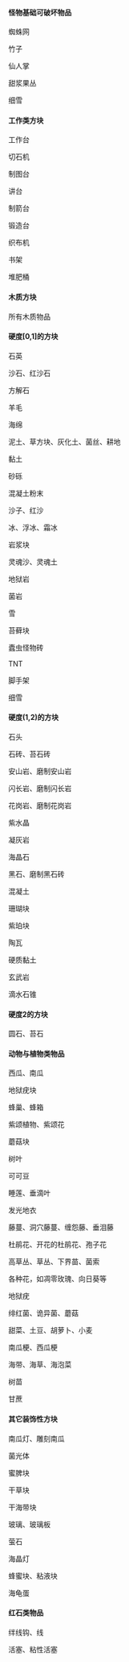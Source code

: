 #### 怪物基础可破坏物品

蜘蛛网

竹子

仙人掌

甜浆果丛

细雪

#### 工作类方块

工作台

切石机

制图台

讲台

制箭台

锻造台

织布机

书架

堆肥桶

#### 木质方块

所有木质物品

#### 硬度[0,1]的方块

石英

沙石、红沙石

方解石

羊毛

海绵

泥土、草方块、灰化土、菌丝、耕地

黏土

砂砾

混凝土粉末

沙子、红沙

冰、浮冰、霜冰

岩浆块

灵魂沙、灵魂土

地狱岩

菌岩

雪

苔藓块

蠹虫怪物砖

TNT

脚手架

细雪

#### 硬度(1,2)的方块

石头

石砖、苔石砖

安山岩、磨制安山岩

闪长岩、磨制闪长岩

花岗岩、磨制花岗岩

紫水晶

凝灰岩

海晶石

黑石、磨制黑石砖

混凝土

珊瑚块

紫珀块

陶瓦

硬质黏土

玄武岩

滴水石锥

#### 硬度2的方块

圆石、苔石

#### 动物与植物类物品

西瓜、南瓜

地狱疣块

蜂巢、蜂箱

紫颂植物、紫颂花

蘑菇块

树叶

可可豆

睡莲、垂滴叶

发光地衣

藤蔓、洞穴藤蔓、缠怨藤、垂泪藤

杜鹃花、开花的杜鹃花、孢子花

高草丛、草丛、下界苗、菌索

各种花，如凋零玫瑰、向日葵等

地狱疣

绯红菌、诡异菌、蘑菇

甜菜、土豆、胡萝卜、小麦

南瓜梗、西瓜梗

海带、海草、海泡菜

树苗

甘蔗

#### 其它装饰性方块

南瓜灯、雕刻南瓜

菌光体

蜜脾块

干草块

干海带块

玻璃、玻璃板

萤石

海晶灯

蜂蜜块、粘液块

海龟蛋

#### 红石类物品

绊线钩、线

活塞、粘性活塞